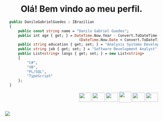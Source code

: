 
<h1 align="center">Olá! Bem vindo ao meu perfil.</h1>


```vb
  public DaniloGabrielGuedes : IBrazilian
  {
      public const string name = "Danilo Gabriel Guedes";
      public int age { get; } = DateTime.Now.Year - Convert.ToDateTime("2001-5-14").Year -
                                  (DateTime.Now.Date < Convert.ToDateTime("2001-5-14").Date ? 0 : 1);
      public string education { get; set; } = "Analysis Systems Development - UNIP";
      public string job { get; set; } = "Software Development Analyst";
      public List<string> langs { get; set; } = new List<string>
      {
          "C#",
          "VB",
          "PL/SQL",
          "TypeScript"
      };
  }
```

<div min-width="350px" max-width="350px" width="350px" align="right">  
  <img align="center" height="30" width="40" src="https://cdn.jsdelivr.net/gh/devicons/devicon@latest/icons/csharp/csharp-original.svg" />
  <img align="center" height="30" width="40" src="https://cdn.jsdelivr.net/gh/devicons/devicon@latest/icons/visualbasic/visualbasic-original.svg" />
  <img align="center" height="30" width="40" src="https://cdn.jsdelivr.net/gh/devicons/devicon@latest/icons/azuresqldatabase/azuresqldatabase-original.svg" />
  <img align="center" height="35" width="40" src="https://cdn.jsdelivr.net/gh/devicons/devicon@latest/icons/dot-net/dot-net-plain.svg" />
  <img align="center" height="30" width="40" src="https://cdn.jsdelivr.net/gh/devicons/devicon@latest/icons/nodejs/nodejs-original.svg" />
  <img align="center" height="30" width="40" src="https://cdn.jsdelivr.net/gh/devicons/devicon@latest/icons/discordjs/discordjs-original.svg" />
</div>

##

<p align="left">
  <a href="https://www.linkedin.com/in/danilo-g-guedes/" alt="Linkedin">
    <img src="https://img.shields.io/badge/-Linkedin-1C1C1C?style=for-the-badge&logo=Linkedin&logoColor=00FFFF&link=https://www.linkedin.com/in/danilo-g-guedes/"/>
  </a>
</p> 

